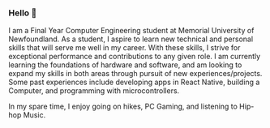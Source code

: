 ### Hello 👋


I am a Final Year Computer Engineering student at Memorial University of Newfoundland. As a student, I aspire to learn new technical and personal skills that will serve me well in my career. With these skills, I strive for exceptional performance and contributions to any given role. I am currently learning the foundations of hardware and software, and am looking to expand my skills in both areas through pursuit of new experiences/projects. Some past experiences include developing apps in React Native, building a Computer, and programming with microcontrollers.

In my spare time, I enjoy going on hikes, PC Gaming, and listening to Hip-hop Music.
